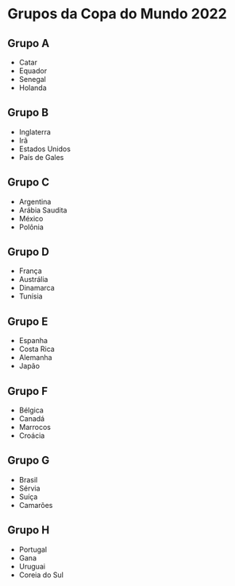 # Grupos da Copa do Mundo 2022

## Grupo A
 - Catar
 - Equador 
 - Senegal 
 - Holanda

## Grupo B
- Inglaterra 
- Irã
- Estados Unidos
- País de Gales

## Grupo C
- Argentina
- Arábia Saudita 
- México 
- Polônia

## Grupo D
- França
- Austrália 
- Dinamarca 
- Tunísia

## Grupo E
- Espanha
- Costa Rica
- Alemanha
- Japão

## Grupo F
- Bélgica
- Canadá
- Marrocos
- Croácia

## Grupo G
- Brasil
- Sérvia
- Suíça
- Camarões

## Grupo H 
- Portugal 
- Gana
- Uruguai 
- Coreia do Sul
